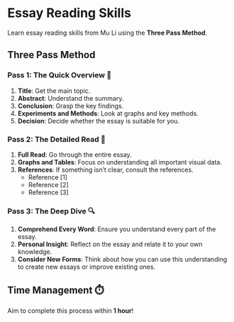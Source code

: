 # Essay Reading Skills

Learn essay reading skills from Mu Li using the **Three Pass Method**.

## Three Pass Method

### Pass 1: The Quick Overview 🚀

1. **Title**: Get the main topic.
2. **Abstract**: Understand the summary.
3. **Conclusion**: Grasp the key findings.
4. **Experiments and Methods**: Look at graphs and key methods.
5. **Decision**: Decide whether the essay is suitable for you.

### Pass 2: The Detailed Read 📖

1. **Full Read**: Go through the entire essay.
2. **Graphs and Tables**: Focus on understanding all important visual data.
3. **References**: If something isn’t clear, consult the references.
    - Reference [1]
    - Reference [2]
    - Reference [3]

### Pass 3: The Deep Dive 🔍

1. **Comprehend Every Word**: Ensure you understand every part of the essay.
2. **Personal Insight**: Reflect on the essay and relate it to your own knowledge.
3. **Consider New Forms**: Think about how you can use this understanding to create new essays or improve existing ones.

## Time Management ⏱️

Aim to complete this process within **1 hour**!
